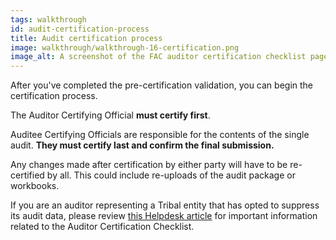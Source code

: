```yaml
---
tags: walkthrough
id: audit-certification-process
title: Audit certification process
image: walkthrough/walkthrough-16-certification.png
image_alt: A screenshot of the FAC auditor certification checklist page. A list of checkboxes are listed with text requirements. A button below the list reads, 'Save and continue to next section'. To the right of this button a link reads, 'Cancel'.
---
```


After you've completed the pre-certification validation, you can begin the certification process.

The Auditor Certifying Official **must certify first**.

Auditee Certifying Officials are responsible for the contents of the single audit. **They must certify last and confirm the final submission.**

Any changes made after certification by either party will have to be re-certified by all. This could include re-uploads of the audit package or workbooks.

If you are an auditor representing a Tribal entity that has opted to suppress its audit data, please review [this Helpdesk article](https://support.fac.gov/hc/en-us/articles/33916498169101-I-represent-a-Tribal-entity-that-has-chosen-to-suppress-its-audit-data-However-the-Auditor-certification-checklist-states-that-my-data-may-be-shared-publicly-Will-my-data-be-kept-private) for important information related to the Auditor Certification Checklist.
